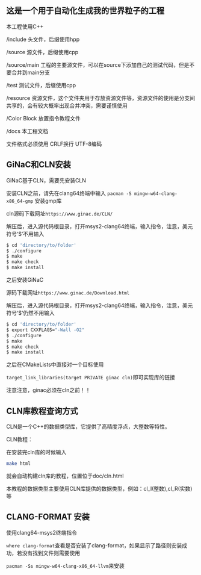 ## 这是一个用于自动化生成我的世界粒子的工程

本工程使用C++

/include 头文件，后缀使用hpp

/source 源文件，后缀使用cpp

/source/main 工程的主要源文件，可以在source下添加自己的测试代码，但是不要合并到main分支

/test 测试文件，后缀使用cpp

/resource 资源文件，这个文件夹用于存放资源文件等，资源文件的使用是分支间共享的，会有较大概率出现合并冲突，需要谨慎使用

/Color Block 放置指令教程文件

/docs 本工程文档



文件格式必须使用 CRLF换行 UTF-8编码



## GiNaC和CLN安装

GiNaC基于CLN，需要先安装CLN

安装CLN之前，请先在clang64终端中输入 `pacman -S mingw-w64-clang-x86_64-gmp` 安装gmp库

cln源码下载网址`https://www.ginac.de/CLN/`

解压后，进入源代码根目录，打开msys2-clang64终端，输入指令，注意，美元符号‘$’不用输入

```sh
$ cd 'directory/to/folder'
$ ./configure
$ make
$ make check
$ make install
```

之后安装GiNaC

源码下载网址`https://www.ginac.de/Download.html`

解压后，进入源代码根目录，打开msys2-clang64终端，输入指令，注意，美元符号‘$’仍然不用输入

```sh
$ cd 'directory/to/folder'
$ export CXXFLAGS="-Wall -O2"
$ ./configure
$ make
$ make check
$ make install
```

之后在CMakeLists中直接对一个目标使用

`target_link_libraries(target PRIVATE ginac cln)`即可实现库的链接

注意注意，ginac必须在cln之前！！



## CLN库教程查询方式

CLN是一个C++的数据类型库，它提供了高精度浮点，大整数等特性。

CLN教程：

在安装完cln库的时候输入

```sh
make html
```

就会自动构建cln库的教程，位置位于doc/cln.html

本教程的数据类型主要使用CLN库提供的数据类型，例如：cl_I(整数),cl_R(实数)等



## CLANG-FORMAT 安装

使用clang64-msys2终端指令

`where clang-format`查看是否安装了clang-format，如果显示了路径则安装成功，若没有找到文件则需要使用

`pacman -Ss mingw-w64-clang-x86_64-llvm`来安装

